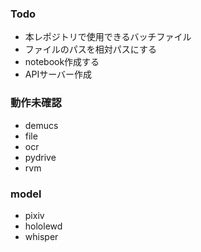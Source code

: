 ### Todo
- 本レポジトリで使用できるバッチファイル
- ファイルのパスを相対パスにする
- notebook作成する
- APIサーバー作成

### 動作未確認
- demucs
- file
- ocr
- pydrive
- rvm

### model
- pixiv
- hololewd
- whisper